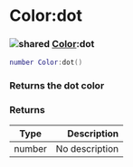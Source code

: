 # Color:dot

### ![shared](../../home/color/.gitbook/assets/shared.png) [Color](../../home/color/home/Color/):dot

```lua
number Color:dot()
```

### Returns the dot color

### Returns

| Type   |    Description |
| ------ | -------------: |
| number | No description |
